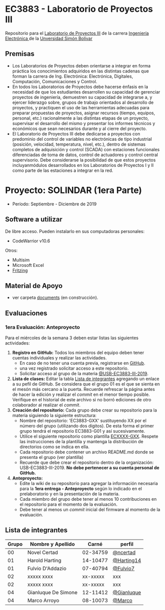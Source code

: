 # EC3883 - Laboratorio de Proyectos III
Repositorio para el [Laboratorio de Proyectos III](http://www.ec.usb.ve/pdf/ec3xxx/ec388X_2002.pdf) de la carrera [Ingeniería Electrónica ](https://www.ie.coord.usb.ve/) de la [Unversidad Simón Bolívar](https://www.usb.ve/)

## Premisas

* Los  Laboratorios  de  Proyectos  deben  orientarse  a  integrar  en  forma  práctica  los conocimientos   adquiridos   en   las   distintas   cadenas   que   forman   la   carrera   de   Ing. Electrónica: Electrónica, Digitales, Computación, Comunicaciones y Control. 
* En todos los Laboratorios de Proyectos debe hacerse énfasis en la necesidad de que los estudiantes desarrollen su capacidad de gerenciar proyectos de ingeniería, demuestren su capacidad  de  integrarse  a,  y  ejercer  liderazgo  sobre,  grupos  de  trabajo  orientados  al desarrollo de proyectos, y practiquen el uso de las herramientas adecuadas para preparar propuestas de proyectos, asignar recursos (tiempo, equipos, personal, etc.) racionalmente a  las  distintas  etapas  de  un  proyecto,  supervisar  el  desarrollo  del  mismo  y  presentar  los informes técnicos y económicos que sean necesarios durante y al cierre del proyecto. 
* El  Laboratorio de Proyectos III debe dedicarse a proyectos con predominio del control de variables no electrónicas de tipo industrial (posición, velocidad, temperatura, nivel, etc.), dentro   de   sistemas   completos   de   adquisición   y   control   (SCADA)   con   estaciones funcionales  diferenciadas  de  toma  de  datos,  control  de  actuadores  y  control  central supervisorio.  Debe  considerarse  la  posibilidad  de  que  estos  proyectos  incluyanmódulos desarrollados  en  los  Laboratorios  de  Proyectos  I  y  II  como  parte  de  las  estaciones  a integrar en la red. 

# Proyecto: SOLINDAR (1era Parte)

* Período: Septiembre - Diciembre de 2019

## Software a utilizar
De libre acceso. Pueden instalarlo en sus computadoras personales:
* CodeWarrior v10.6

Otros:
* Multisim
* Microsoft Excel
* [Fritzing](https://fritzing.org/home/)
## Material de Apoyo
* ver carpeta [documents]() (en construcción).

## Evaluaciones
### 1era Evaluación: Anteproyecto
Para el miércoles  de la semana 3 deben estar listas las siguientes actividades:
1. **Registro en GitHub:** Todos los miembros del equipo deben tener cuentas individuales y realizar las actividades.
   - En caso de no tener una cuenta previa, registrarse en [GitHub](https://github.com/).
   - una vez registrado solicitar acceso a este repositorio.
   - Solicitar acceso al grupo de la materia [@USB-EC3883-III-2019](https://github.com/USB-EC3883-III-2019).
1. **Lista de clases:** Editar la tabla [Lista de integrantes](#Lista-de-integrantes) agregando un enlace a su pefil de GitHub. Se considera que el grupo 01 es el que se sienta en el mesón más cercano a la puerta. Recuerde refrescar la página antes de hacer la edición y realizar el *commit* en el menor tiempo posible. Verifique en el historial de este archivo si no borró ediciones de otro colaborador al realizar el *commit*.
1. **Creación del repositorio:** Cada grupo debe crear su repositorio para la materia siguiendo la siguiente estructura: 
   * Nombre del repositorio: 'EC3883-GXX' sustituyendo XX por el número del grupo (utilizando dos dígitos). De esta forma el primer grupo tendrá el repositorio EC3883-G01 y así sucesivamente. 
   * Utilice el siguiente repositorio como plantilla [ECXXXX-GXX](https://github.com/ncertad/ECXXXX-GXX). Respete las instrucciones de la plantilla y mantenga la distribución de directorios como se indica en ella.
   * Cada repositorio debe contener un archivo README.md donde se presenta el grupo (ver plantilla)
   * Recuerde que debe crear el repositorio dentro de la organización: USB-EC3883-III-2019. **No debe pertenecer a su cuenta personal de GitHub.**
1. **Anteproyecto:** 
   * Edite la wiki de su repositorio para agregar la información necesaria para la **1era entrega - Anteproyecto** según lo indicado en el prelaboratorio y en la presentación de la materia.
   * Cada miembro del grupo debe tener al menos 10 contribuciones en el repositorio para el momento de la evaluación.
   * Debe tener al menos un _commit_ inicial del firmware al momento de la evaluación.
  
## Lista de integrantes 

 Grupo | Nombre y Apellido | Carné | perfil
------ | ----------------- | ----- | -------------
00 | Novel Certad | 02-34759 | [@ncertad](https://github.com/ncertad) 
01 | Harold Harting | 14-10477 | [@Harting14](https://github.com/Harting14)
01 | Fulvio D'Addazio | 07-40794 | [@Fulvio7](https://github.com/Fulvio7)
02 | xxxxx xxxx | xx-xxxxx | xxx
02 | xxxxx xxxx | xx-xxxxx | xxx
04 | Gianluque De Simone | 12-11412 | [@Gianluque](https://github.com/Gianluque)
04 | Marco Arroyo | 08-10073 | [@Marco](https://github.com/githubdemarco)
